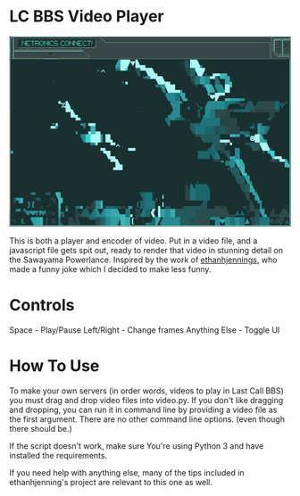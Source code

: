 # LC BBS Video Player

![An image of the Netronics Terminal, displaying a frame of the trailer to Star Wars IV: A New Hope. Two X-wing fighters fly towards the viewer, rendered in multiple text symbols and colors.](screenshot.png)

This is both a player and encoder of video. Put in a video file, and a javascript file gets spit out, ready to render that video in stunning detail on the Sawayama Powerlance.
Inspired by the work of [ethanhjennings](https://github.com/ethanhjennings/last-call-bbs-video-player), who made a funny joke which I decided to make less funny.

# Controls

Space - Play/Pause
Left/Right - Change frames
Anything Else - Toggle UI

# How To Use

To make your own servers (in order words, videos to play in Last Call BBS) you must drag and drop video files into video.py.
If you don't like dragging and dropping, you can run it in command line by providing a video file as the first argument. There are no other command line options. (even though there should be.)

If the script doesn't work, make sure You're using Python 3 and have installed the requirements.

If you need help with anything else, many of the tips included in ethanhjenning's project are relevant to this one as well.
